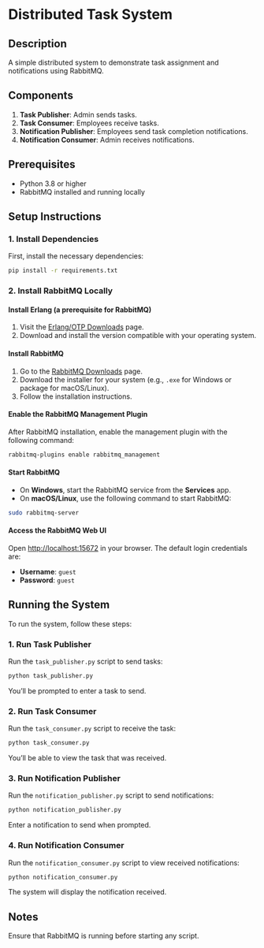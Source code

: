 # Distributed Task System

## Description
A simple distributed system to demonstrate task assignment and notifications using RabbitMQ.

## Components
1. **Task Publisher**: Admin sends tasks.
2. **Task Consumer**: Employees receive tasks.
3. **Notification Publisher**: Employees send task completion notifications.
4. **Notification Consumer**: Admin receives notifications.


## Prerequisites

- Python 3.8 or higher
- RabbitMQ installed and running locally

## Setup Instructions

### 1. Install Dependencies

First, install the necessary dependencies:

```bash
pip install -r requirements.txt
```

### 2. Install RabbitMQ Locally

#### Install Erlang (a prerequisite for RabbitMQ)

1. Visit the [Erlang/OTP Downloads](https://www.erlang.org/downloads) page.
2. Download and install the version compatible with your operating system.

#### Install RabbitMQ

1. Go to the [RabbitMQ Downloads](https://www.rabbitmq.com/download.html) page.
2. Download the installer for your system (e.g., `.exe` for Windows or package for macOS/Linux).
3. Follow the installation instructions.

#### Enable the RabbitMQ Management Plugin

After RabbitMQ installation, enable the management plugin with the following command:

```bash
rabbitmq-plugins enable rabbitmq_management
```

#### Start RabbitMQ

- On **Windows**, start the RabbitMQ service from the **Services** app.
- On **macOS/Linux**, use the following command to start RabbitMQ:

```bash
sudo rabbitmq-server
```

#### Access the RabbitMQ Web UI

Open [http://localhost:15672](http://localhost:15672) in your browser. The default login credentials are:
- **Username**: `guest`
- **Password**: `guest`

## Running the System

To run the system, follow these steps:

### 1. Run Task Publisher

Run the `task_publisher.py` script to send tasks:

```bash
python task_publisher.py
```

You’ll be prompted to enter a task to send.

### 2. Run Task Consumer

Run the `task_consumer.py` script to receive the task:

```bash
python task_consumer.py
```

You’ll be able to view the task that was received.

### 3. Run Notification Publisher

Run the `notification_publisher.py` script to send notifications:

```bash
python notification_publisher.py
```

Enter a notification to send when prompted.

### 4. Run Notification Consumer

Run the `notification_consumer.py` script to view received notifications:

```bash
python notification_consumer.py
```

The system will display the notification received.

## Notes

Ensure that RabbitMQ is running before starting any script.



